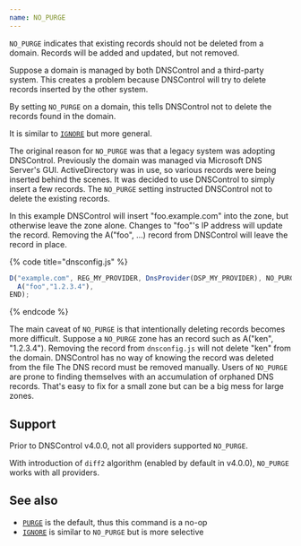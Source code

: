 ```yaml
---
name: NO_PURGE
---
```


`NO_PURGE` indicates that existing records should not be deleted from a domain.
Records will be added and updated, but not removed.

Suppose a domain is managed by both DNSControl and a third-party system. This
creates a problem because DNSControl will try to delete records inserted by the
other system.

By setting `NO_PURGE` on a domain, this tells DNSControl not to delete the
records found in the domain.

It is similar to [`IGNORE`](IGNORE.md) but more general.

The original reason for `NO_PURGE` was that a legacy system was adopting
DNSControl. Previously the domain was managed via Microsoft DNS Server's GUI.
ActiveDirectory was in use, so various records were being inserted behind the
scenes.  It was decided to use DNSControl to simply insert a few records.  The
`NO_PURGE` setting instructed DNSControl not to delete the existing records.

In this example DNSControl will insert "foo.example.com" into the zone, but
otherwise leave the zone alone.  Changes to "foo"'s IP address will update the
record. Removing the A("foo", ...) record from DNSControl will leave the record
in place.

{% code title="dnsconfig.js" %}
```javascript
D("example.com", REG_MY_PROVIDER, DnsProvider(DSP_MY_PROVIDER), NO_PURGE,
  A("foo","1.2.3.4"),
END);
```
{% endcode %}

The main caveat of `NO_PURGE` is that intentionally deleting records becomes
more difficult. Suppose a `NO_PURGE` zone has an record such as A("ken",
"1.2.3.4"). Removing the record from `dnsconfig.js` will not delete "ken" from
the domain. DNSControl has no way of knowing the record was deleted from the
file  The DNS record must be removed manually.  Users of `NO_PURGE` are prone
to finding themselves with an accumulation of orphaned DNS records. That's easy
to fix for a small zone but can be a big mess for large zones.

## Support

Prior to DNSControl v4.0.0, not all providers supported `NO_PURGE`.

With introduction of `diff2` algorithm (enabled by default in v4.0.0),
`NO_PURGE` works with all providers.

## See also

* [`PURGE`](PURGE.md) is the default, thus this command is a no-op
* [`IGNORE`](IGNORE.md) is similar to `NO_PURGE` but is more selective
